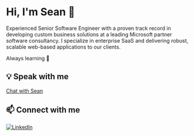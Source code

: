 # Hi, I'm Sean 👋

Experienced Senior Software Engineer with a proven track record in developing custom business solutions at a leading Microsoft partner software consultancy. I specialize in enterprise SaaS and delivering robust, scalable web-based applications to our clients.

Always learning 🤙

## 💡 Speak with me
[Chat with Sean](https://calendly.com/sean-witharrow/time-with-sean)


## 📫 Connect with me

[![LinkedIn](https://img.shields.io/badge/-LinkedIn-0077B5?style=flat&logo=linkedin&logoColor=white)](https://www.linkedin.com/in/sean-lawton-6a03a7b3/)
